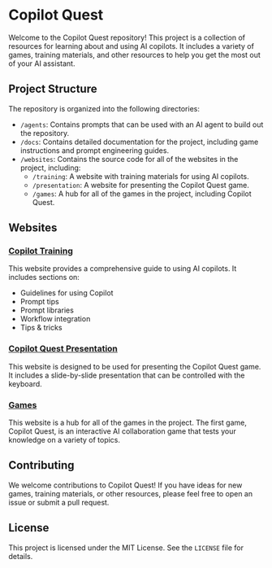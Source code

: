 # Copilot Quest

Welcome to the Copilot Quest repository! This project is a collection of resources for learning about and using AI copilots. It includes a variety of games, training materials, and other resources to help you get the most out of your AI assistant.

## Project Structure

The repository is organized into the following directories:

-   `/agents`: Contains prompts that can be used with an AI agent to build out the repository.
-   `/docs`: Contains detailed documentation for the project, including game instructions and prompt engineering guides.
-   `/websites`: Contains the source code for all of the websites in the project, including:
    -   `/training`: A website with training materials for using AI copilots.
    -   `/presentation`: A website for presenting the Copilot Quest game.
    -   `/games`: A hub for all of the games in the project, including Copilot Quest.

## Websites

### [Copilot Training](websites/training/index.html)

This website provides a comprehensive guide to using AI copilots. It includes sections on:

-   Guidelines for using Copilot
-   Prompt tips
-   Prompt libraries
-   Workflow integration
-   Tips & tricks

### [Copilot Quest Presentation](websites/presentation/index.html)

This website is designed to be used for presenting the Copilot Quest game. It includes a slide-by-slide presentation that can be controlled with the keyboard.

### [Games](websites/games/index.html)

This website is a hub for all of the games in the project. The first game, Copilot Quest, is an interactive AI collaboration game that tests your knowledge on a variety of topics.

## Contributing

We welcome contributions to Copilot Quest! If you have ideas for new games, training materials, or other resources, please feel free to open an issue or submit a pull request.

## License

This project is licensed under the MIT License. See the `LICENSE` file for details.
